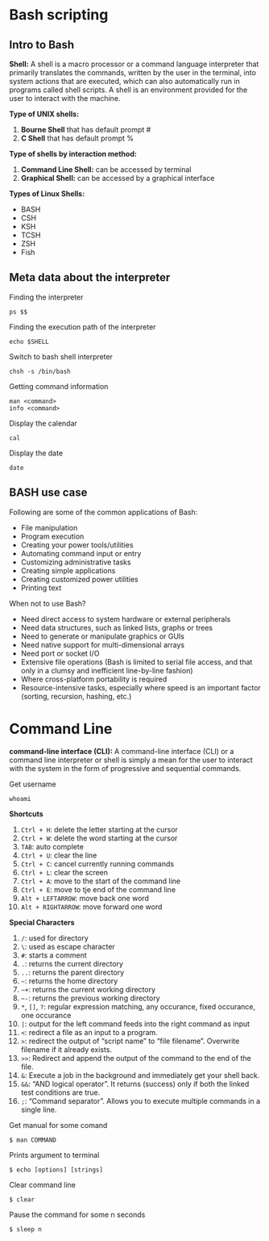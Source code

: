 # Bash scripting

## Intro to Bash
**Shell:** A shell is a macro processor or a command language interpreter that primarily translates the commands, written by the user in the terminal, into system actions that are executed, which can also automatically run in programs called shell scripts. A shell is an environment provided for the user to interact with the machine.

**Type of UNIX shells:**

1. **Bourne Shell** that has default prompt #
2. **C Shell** that has default prompt %

**Type of shells by interaction method:**

1. **Command Line Shell:** can be accessed by terminal
2. **Graphical Shell:** can be accessed by a graphical interface

**Types of Linux Shells:**
* BASH
* CSH
* KSH
* TCSH
* ZSH
* Fish

## Meta data about the interpreter
Finding the interpreter
```shell
ps $$
```

Finding the execution path of the interpreter
```shell
echo $SHELL
```

Switch to bash shell interpreter
```shell
chsh -s /bin/bash
```

Getting command information
```shell
man <command>
info <command>
```

Display the calendar
```shell
cal
```
Display the date
```shell
date
```

## BASH use case
Following are some of the common applications of Bash:
* File manipulation
* Program execution
* Creating your power tools/utilities
* Automating command input or entry
* Customizing administrative tasks
* Creating simple applications
* Creating customized power utilities
* Printing text

When not to use Bash?
* Need direct access to system hardware or external peripherals
* Need data structures, such as linked lists, graphs or trees
* Need to generate or manipulate graphics or GUIs
* Need native support for multi-dimensional arrays
* Need port or socket I/O
* Extensive file operations (Bash is limited to serial file access, and that only in a clumsy and inefficient line-by-line fashion)
* Where cross-platform portability is required
* Resource-intensive tasks, especially where speed is an important factor (sorting, recursion, hashing, etc.)

# Command Line
**command-line interface (CLI):** A command-line interface (CLI) or a command line interpreter or shell is simply a mean for the user to interact with the system in the form of progressive and sequential commands.

Get username
```shell
whoami
```

**Shortcuts**
1. `Ctrl + H`: delete the letter starting at the cursor
2. `Ctrl + W`: delete the word starting at the cursor
3. `TAB`: auto complete
4. `Ctrl + U`: clear the line
5. `Ctrl + C`: cancel currently running commands
6. `Ctrl + L`: clear the screen
7. `Ctrl + A`: move to the start of the command line
8. `Ctrl + E`: move to tje end of the command line
9. `Alt + LEFTARROW`: move back one word
10. `Alt + RIGHTARROW`: move forward one word 

**Special Characters**
1. `/`: used for directory
2. `\`: used as escape character
3. `#`: starts a comment
4. `.`: returns the current directory
5. `..`: returns the parent directory
6. `~`: returns the home directory
7. `~+`: returns the current working directory
8. `~-`: returns the previous working directory
9. `*`, `[]`, `?`: regular expression matching, any occurance, fixed occurance, one occurance
10. `|`: output for the left command feeds into the right command as input
11. `<`: redirect a file as an input to a program.
12. `>`: redirect the output of “script name” to “file filename”. Overwrite filename if it already exists.
13. `>>`: Redirect and append the output of the command to the end of the file.
14. `&`: Execute a job in the background and immediately get your shell back.
15. `&&`: “AND logical operator”. It returns (success) only if both the linked test conditions are true.
16. `;`: “Command separator”. Allows you to execute multiple commands in a single line.

Get manual for some comand
```console
$ man COMMAND
```

Prints argument to terminal
```console
$ echo [options] [strings]
```

Clear command line
```console
$ clear
```

Pause the command for some n seconds
```
$ sleep n
```

